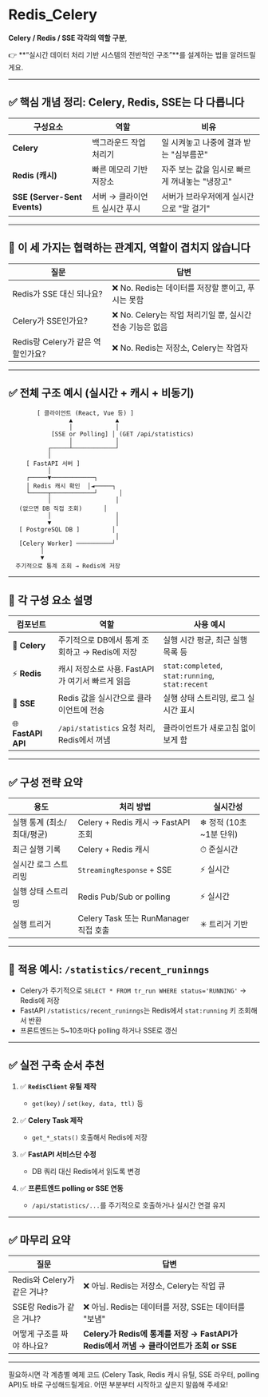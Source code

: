 # Redis_Celery




**Celery / Redis / SSE 각각의 역할 구분**,

👉 \*\*“실시간 데이터 처리 기반 시스템의 전반적인 구조”\*\*를 설계하는 법을 알려드릴게요.

---

## ✅ 핵심 개념 정리: Celery, Redis, SSE는 **다 다릅니다**

| 구성요소                         | 역할                | 비유                          |
| ---------------------------- | ----------------- | --------------------------- |
| **Celery**                   | 백그라운드 작업 처리기      | 일 시켜놓고 나중에 결과 받는 "심부름꾼"     |
| **Redis (캐시)**               | 빠른 메모리 기반 저장소     | 자주 보는 값을 임시로 빠르게 꺼내놓는 "냉장고" |
| **SSE (Server-Sent Events)** | 서버 → 클라이언트 실시간 푸시 | 서버가 브라우저에게 실시간으로 "말 걸기"     |

---

## 🧠 이 세 가지는 **협력하는 관계**지, 역할이 겹치지 않습니다

| 질문                       | 답변                                     |
| ------------------------ | -------------------------------------- |
| Redis가 SSE 대신 되나요?       | ❌ No. Redis는 데이터를 저장할 뿐이고, 푸시는 못함      |
| Celery가 SSE인가요?          | ❌ No. Celery는 작업 처리기일 뿐, 실시간 전송 기능은 없음 |
| Redis랑 Celery가 같은 역할인가요? | ❌ No. Redis는 저장소, Celery는 작업자          |

---

## ✅ 전체 구조 예시 (실시간 + 캐시 + 비동기)

```
        [ 클라이언트 (React, Vue 등) ]
                 ▲            ▲
                 │            │
            [SSE or Polling] │ (GET /api/statistics)
                 │            │
           ┌─────┴────────────┘
           │
     [ FastAPI 서버 ]
           │
     ┌─────▼────────────┐
     │ Redis 캐시 확인  │◄─────┐
     └─────┬────────────┘      │
           │                  │
   (없으면 DB 직접 조회)      │
           │                  │
           ▼                  │
   [ PostgreSQL DB ]         │
                              │
   [Celery Worker] ──────────┘
         │
         ▼
  주기적으로 통계 조회 → Redis에 저장
```

---

## 🧱 각 구성 요소 설명

| 컴포넌트               | 역할                                  | 사용 예시                                           |
| ------------------ | ----------------------------------- | ----------------------------------------------- |
| 🔁 **Celery**      | 주기적으로 DB에서 통계 조회하고 → Redis에 저장      | 실행 시간 평균, 최근 실행 목록 등                            |
| ⚡ **Redis**        | 캐시 저장소로 사용. FastAPI가 여기서 빠르게 읽음     | `stat:completed`, `stat:running`, `stat:recent` |
| 📡 **SSE**         | Redis 값을 실시간으로 클라이언트에 전송            | 실행 상태 스트리밍, 로그 실시간 표시                           |
| 🌐 **FastAPI API** | `/api/statistics` 요청 처리, Redis에서 꺼냄 | 클라이언트가 새로고침 없이 보게 함                             |

---

## ✅ 구성 전략 요약

| 용도               | 처리 방법                           | 실시간성              |
| ---------------- | ------------------------------- | ----------------- |
| 실행 통계 (최소/최대/평균) | Celery + Redis 캐시 → FastAPI 조회  | ❄ 정적 (10초\~1분 단위) |
| 최근 실행 기록         | Celery + Redis 캐시               | ⏱ 준실시간            |
| 실시간 로그 스트리밍      | `StreamingResponse` + SSE       | ⚡ 실시간             |
| 실행 상태 스트리밍       | Redis Pub/Sub or polling        | ⚡ 실시간             |
| 실행 트리거           | Celery Task 또는 RunManager 직접 호출 | ✳ 트리거 기반          |

---

## 🧩 적용 예시: `/statistics/recent_runinngs`

* Celery가 주기적으로 `SELECT * FROM tr_run WHERE status='RUNNING'` → Redis에 저장
* FastAPI `/statistics/recent_runinngs`는 Redis에서 `stat:running` 키 조회해서 반환
* 프론트엔드는 5\~10초마다 polling 하거나 SSE로 갱신

---

## ✅ 실전 구축 순서 추천

1. ✅ **`RedisClient` 유틸 제작**

   * `get(key)` / `set(key, data, ttl)` 등
2. ✅ **Celery Task 제작**

   * `get_*_stats()` 호출해서 Redis에 저장
3. ✅ **FastAPI 서비스단 수정**

   * DB 쿼리 대신 Redis에서 읽도록 변경
4. ✅ **프론트엔드 polling or SSE 연동**

   * `/api/statistics/...`를 주기적으로 호출하거나 실시간 연결 유지

---

## ✅ 마무리 요약

| 질문                    | 답변                                                                 |
| --------------------- | ------------------------------------------------------------------ |
| Redis와 Celery가 같은 거냐? | ❌ 아님. Redis는 저장소, Celery는 작업 큐                                     |
| SSE랑 Redis가 같은 거냐?    | ❌ 아님. Redis는 데이터를 저장, SSE는 데이터를 "보냄"                               |
| 어떻게 구조를 짜야 하나요?       | **Celery가 Redis에 통계를 저장 → FastAPI가 Redis에서 꺼냄 → 클라이언트가 조회 or SSE** |

---

필요하시면 각 계층별 예제 코드 (Celery Task, Redis 캐시 유틸, SSE 라우터, polling API)도 바로 구성해드릴게요. 어떤 부분부터 시작하고 싶은지 말씀해 주세요!
